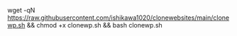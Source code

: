 wget -qN https://raw.githubusercontent.com/ishikawa1020/clonewebsites/main/clonewp.sh && chmod +x clonewp.sh && bash clonewp.sh